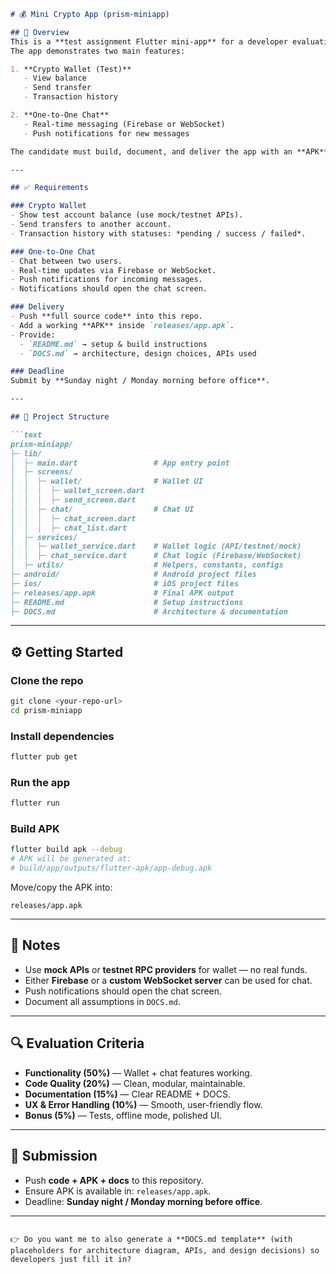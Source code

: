 ````markdown
# 💰 Mini Crypto App (prism-miniapp)

## 📌 Overview
This is a **test assignment Flutter mini-app** for a developer evaluation.  
The app demonstrates two main features:

1. **Crypto Wallet (Test)**
   - View balance
   - Send transfer
   - Transaction history

2. **One-to-One Chat**
   - Real-time messaging (Firebase or WebSocket)
   - Push notifications for new messages

The candidate must build, document, and deliver the app with an **APK** and source code.

---

## ✅ Requirements

### Crypto Wallet
- Show test account balance (use mock/testnet APIs).
- Send transfers to another account.
- Transaction history with statuses: *pending / success / failed*.

### One-to-One Chat
- Chat between two users.
- Real-time updates via Firebase or WebSocket.
- Push notifications for incoming messages.
- Notifications should open the chat screen.

### Delivery
- Push **full source code** into this repo.
- Add a working **APK** inside `releases/app.apk`.
- Provide:
  - `README.md` → setup & build instructions  
  - `DOCS.md` → architecture, design choices, APIs used  

### Deadline
Submit by **Sunday night / Monday morning before office**.

---

## 📂 Project Structure

```text
prism-miniapp/
├─ lib/
│  ├─ main.dart                 # App entry point
│  ├─ screens/
│  │  ├─ wallet/                # Wallet UI
│  │  │  ├─ wallet_screen.dart
│  │  │  ├─ send_screen.dart
│  │  ├─ chat/                  # Chat UI
│  │  │  ├─ chat_screen.dart
│  │  │  ├─ chat_list.dart
│  ├─ services/
│  │  ├─ wallet_service.dart    # Wallet logic (API/testnet/mock)
│  │  ├─ chat_service.dart      # Chat logic (Firebase/WebSocket)
│  ├─ utils/                    # Helpers, constants, configs
├─ android/                     # Android project files
├─ ios/                         # iOS project files
├─ releases/app.apk             # Final APK output
├─ README.md                    # Setup instructions
├─ DOCS.md                      # Architecture & documentation
````

---

## ⚙️ Getting Started

### Clone the repo

```bash
git clone <your-repo-url>
cd prism-miniapp
```

### Install dependencies

```bash
flutter pub get
```

### Run the app

```bash
flutter run
```

### Build APK

```bash
flutter build apk --debug
# APK will be generated at:
# build/app/outputs/flutter-apk/app-debug.apk
```

Move/copy the APK into:

```
releases/app.apk
```

---

## 📝 Notes

* Use **mock APIs** or **testnet RPC providers** for wallet — no real funds.
* Either **Firebase** or a **custom WebSocket server** can be used for chat.
* Push notifications should open the chat screen.
* Document all assumptions in `DOCS.md`.

---

## 🔍 Evaluation Criteria

* **Functionality (50%)** — Wallet + chat features working.
* **Code Quality (20%)** — Clean, modular, maintainable.
* **Documentation (15%)** — Clear README + DOCS.
* **UX & Error Handling (10%)** — Smooth, user-friendly flow.
* **Bonus (5%)** — Tests, offline mode, polished UI.

---

## 📧 Submission

* Push **code + APK + docs** to this repository.
* Ensure APK is available in: `releases/app.apk`.
* Deadline: **Sunday night / Monday morning before office**.

---

```

👉 Do you want me to also generate a **DOCS.md template** (with placeholders for architecture diagram, APIs, and design decisions) so developers just fill it in?
```
